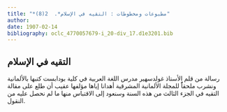 ```yaml
---
title: "*مطبوعات ومخطوطات : التقيه في الإسلام*.  2(8)"
author: 
date: 1907-02-14
bibliography: oclc_4770057679-i_20-div_17.d1e3201.bib
---
```




##  التقيه في الإسلام 


 رسالة من قلم  الأستاذ  غولدسهير  مدرس اللغة العربية في  كلية بودابست  كتبها بالألمانية ونشرب ملحقاًُ للمجلة الألمانية المشرقية أهدانا إياها مؤلفها عقيب أن طلع على مقالة التقيه في الجزء الثالث من هذه السنة وسنعود إلى الاقتباس منها ما لم نحصل عليه من النقول. 
